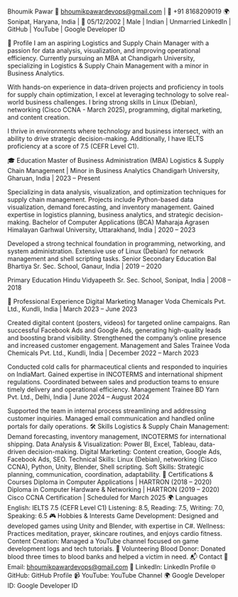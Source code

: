 Bhoumik Pawar
📧 bhoumikpawardevops@gmail.com | 📱 +91 8168209019
🌍 Sonipat, Haryana, India | 📅 05/12/2002 | Male | Indian | Unmarried
LinkedIn | GitHub | YouTube | Google Developer ID

🚀 Profile
I am an aspiring Logistics and Supply Chain Manager with a passion for data analysis, visualization, and improving operational efficiency. Currently pursuing an MBA at Chandigarh University, specializing in Logistics & Supply Chain Management with a minor in Business Analytics.

With hands-on experience in data-driven projects and proficiency in tools for supply chain optimization, I excel at leveraging technology to solve real-world business challenges. I bring strong skills in Linux (Debian), networking (Cisco CCNA - March 2025), programming, digital marketing, and content creation.

I thrive in environments where technology and business intersect, with an ability to drive strategic decision-making. Additionally, I have IELTS proficiency at a score of 7.5 (CEFR Level C1).

🎓 Education
Master of Business Administration (MBA)
Logistics & Supply Chain Management | Minor in Business Analytics
Chandigarh University, Gharuan, India | 2023 – Present

Specializing in data analysis, visualization, and optimization techniques for supply chain management.
Projects include Python-based data visualization, demand forecasting, and inventory management.
Gained expertise in logistics planning, business analytics, and strategic decision-making.
Bachelor of Computer Applications (BCA)
Maharaja Agrasen Himalayan Garhwal University, Uttarakhand, India | 2020 – 2023

Developed a strong technical foundation in programming, networking, and system administration.
Extensive use of Linux (Debian) for network management and shell scripting tasks.
Senior Secondary Education
Bal Bhartiya Sr. Sec. School, Ganaur, India | 2019 – 2020

Primary Education
Hindu Vidyapeeth Sr. Sec. School, Sonipat, India | 2008 – 2018

💼 Professional Experience
Digital Marketing Manager
Voda Chemicals Pvt. Ltd., Kundli, India | March 2023 – June 2023

Created digital content (posters, videos) for targeted online campaigns.
Ran successful Facebook Ads and Google Ads, generating high-quality leads and boosting brand visibility.
Strengthened the company’s online presence and increased customer engagement.
Management and Sales Trainee
Voda Chemicals Pvt. Ltd., Kundli, India | December 2022 – March 2023

Conducted cold calls for pharmaceutical clients and responded to inquiries on IndiaMart.
Gained expertise in INCOTERMS and international shipment regulations.
Coordinated between sales and production teams to ensure timely delivery and operational efficiency.
Management Trainee
BD Yarn Pvt. Ltd., Delhi, India | June 2024 – August 2024

Supported the team in internal process streamlining and addressing customer inquiries.
Managed email communication and handled online portals for daily operations.
🛠️ Skills
Logistics & Supply Chain Management: Demand forecasting, inventory management, INCOTERMS for international shipping.
Data Analysis & Visualization: Power BI, Excel, Tableau, data-driven decision-making.
Digital Marketing: Content creation, Google Ads, Facebook Ads, SEO.
Technical Skills: Linux (Debian), networking (Cisco CCNA), Python, Unity, Blender, Shell scripting.
Soft Skills: Strategic planning, communication, coordination, adaptability.
🏅 Certifications & Courses
Diploma in Computer Applications | HARTRON (2018 – 2020)
Diploma in Computer Hardware & Networking | HARTRON (2019 – 2020)
Cisco CCNA Certification | Scheduled for March 2025
🌍 Languages
English: IELTS 7.5 (CEFR Level C1)
Listening: 8.5, Reading: 7.5, Writing: 7.0, Speaking: 6.5
🎮 Hobbies & Interests
Game Development: Designed and developed games using Unity and Blender, with expertise in C#.
Wellness: Practices meditation, prayer, skincare routines, and enjoys cardio fitness.
Content Creation: Managed a YouTube channel focused on game development logs and tech tutorials.
🤝 Volunteering
Blood Donor: Donated blood three times to blood banks and helped a victim in need.
📬 Contact
📧 Email: bhoumikpawardevops@gmail.com
🔗 LinkedIn: LinkedIn Profile
🌐 GitHub: GitHub Profile
📹 YouTube: YouTube Channel
🌍 Google Developer ID: Google Developer ID
